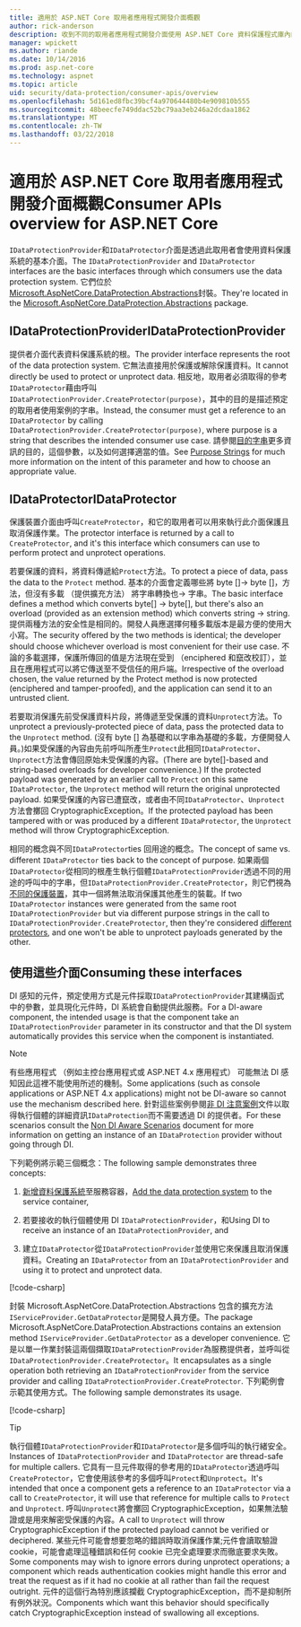 ```yaml
---
title: 適用於 ASP.NET Core 取用者應用程式開發介面概觀
author: rick-anderson
description: 收到不同的取用者應用程式開發介面使用 ASP.NET Core 資料保護程式庫內的簡短概觀。
manager: wpickett
ms.author: riande
ms.date: 10/14/2016
ms.prod: asp.net-core
ms.technology: aspnet
ms.topic: article
uid: security/data-protection/consumer-apis/overview
ms.openlocfilehash: 5d161ed8fbc39bcf4a970644480b4e909810b555
ms.sourcegitcommit: 48beecfe749ddac52bc79aa3eb246a2dcdaa1862
ms.translationtype: MT
ms.contentlocale: zh-TW
ms.lasthandoff: 03/22/2018
---
```

# <a name="consumer-apis-overview-for-aspnet-core"></a><span data-ttu-id="740d1-103">適用於 ASP.NET Core 取用者應用程式開發介面概觀</span><span class="sxs-lookup"><span data-stu-id="740d1-103">Consumer APIs overview for ASP.NET Core</span></span>

<span data-ttu-id="740d1-104">`IDataProtectionProvider`和`IDataProtector`介面是透過此取用者會使用資料保護系統的基本介面。</span><span class="sxs-lookup"><span data-stu-id="740d1-104">The `IDataProtectionProvider` and `IDataProtector` interfaces are the basic interfaces through which consumers use the data protection system.</span></span> <span data-ttu-id="740d1-105">它們位於[Microsoft.AspNetCore.DataProtection.Abstractions](https://www.nuget.org/packages/Microsoft.AspNetCore.DataProtection.Abstractions/)封裝。</span><span class="sxs-lookup"><span data-stu-id="740d1-105">They're located in the [Microsoft.AspNetCore.DataProtection.Abstractions](https://www.nuget.org/packages/Microsoft.AspNetCore.DataProtection.Abstractions/) package.</span></span>

## <a name="idataprotectionprovider"></a><span data-ttu-id="740d1-106">IDataProtectionProvider</span><span class="sxs-lookup"><span data-stu-id="740d1-106">IDataProtectionProvider</span></span>

<span data-ttu-id="740d1-107">提供者介面代表資料保護系統的根。</span><span class="sxs-lookup"><span data-stu-id="740d1-107">The provider interface represents the root of the data protection system.</span></span> <span data-ttu-id="740d1-108">它無法直接用於保護或解除保護資料。</span><span class="sxs-lookup"><span data-stu-id="740d1-108">It cannot directly be used to protect or unprotect data.</span></span> <span data-ttu-id="740d1-109">相反地，取用者必須取得的參考`IDataProtector`藉由呼叫`IDataProtectionProvider.CreateProtector(purpose)`，其中的目的是描述預定的取用者使用案例的字串。</span><span class="sxs-lookup"><span data-stu-id="740d1-109">Instead, the consumer must get a reference to an `IDataProtector` by calling `IDataProtectionProvider.CreateProtector(purpose)`, where purpose is a string that describes the intended consumer use case.</span></span> <span data-ttu-id="740d1-110">請參閱[目的字串](xref:security/data-protection/consumer-apis/purpose-strings)更多資訊的目的，這個參數，以及如何選擇適當的值。</span><span class="sxs-lookup"><span data-stu-id="740d1-110">See [Purpose Strings](xref:security/data-protection/consumer-apis/purpose-strings) for much more information on the intent of this parameter and how to choose an appropriate value.</span></span>

## <a name="idataprotector"></a><span data-ttu-id="740d1-111">IDataProtector</span><span class="sxs-lookup"><span data-stu-id="740d1-111">IDataProtector</span></span>

<span data-ttu-id="740d1-112">保護裝置介面由呼叫`CreateProtector`，和它的取用者可以用來執行此介面保護且取消保護作業。</span><span class="sxs-lookup"><span data-stu-id="740d1-112">The protector interface is returned by a call to `CreateProtector`, and it's this interface which consumers can use to perform protect and unprotect operations.</span></span>

<span data-ttu-id="740d1-113">若要保護的資料，將資料傳遞給`Protect`方法。</span><span class="sxs-lookup"><span data-stu-id="740d1-113">To protect a piece of data, pass the data to the `Protect` method.</span></span> <span data-ttu-id="740d1-114">基本的介面會定義哪些將 byte []-> byte []，方法，但沒有多載 （提供擴充方法） 將字串轉換也-> 字串。</span><span class="sxs-lookup"><span data-stu-id="740d1-114">The basic interface defines a method which converts byte[] -> byte[], but there's also an overload (provided as an extension method) which converts string -> string.</span></span> <span data-ttu-id="740d1-115">提供兩種方法的安全性是相同的。開發人員應選擇何種多載版本是最方便的使用大小寫。</span><span class="sxs-lookup"><span data-stu-id="740d1-115">The security offered by the two methods is identical; the developer should choose whichever overload is most convenient for their use case.</span></span> <span data-ttu-id="740d1-116">不論的多載選擇，保護所傳回的值是方法現在受到 （enciphered 和竄改校訂），並且在應用程式可以將它傳送至不受信任的用戶端。</span><span class="sxs-lookup"><span data-stu-id="740d1-116">Irrespective of the overload chosen, the value returned by the Protect method is now protected (enciphered and tamper-proofed), and the application can send it to an untrusted client.</span></span>

<span data-ttu-id="740d1-117">若要取消保護先前受保護資料片段，將傳遞至受保護的資料`Unprotect`方法。</span><span class="sxs-lookup"><span data-stu-id="740d1-117">To unprotect a previously-protected piece of data, pass the protected data to the `Unprotect` method.</span></span> <span data-ttu-id="740d1-118">(沒有 byte [] 為基礎和以字串為基礎的多載，方便開發人員。)如果受保護的內容由先前呼叫所產生`Protect`此相同`IDataProtector`、`Unprotect`方法會傳回原始未受保護的內容。</span><span class="sxs-lookup"><span data-stu-id="740d1-118">(There are byte[]-based and string-based overloads for developer convenience.) If the protected payload was generated by an earlier call to `Protect` on this same `IDataProtector`, the `Unprotect` method will return the original unprotected payload.</span></span> <span data-ttu-id="740d1-119">如果受保護的內容已遭竄改，或者由不同`IDataProtector`、`Unprotect`方法會擲回 CryptographicException。</span><span class="sxs-lookup"><span data-stu-id="740d1-119">If the protected payload has been tampered with or was produced by a different `IDataProtector`, the `Unprotect` method will throw CryptographicException.</span></span>

<span data-ttu-id="740d1-120">相同的概念與不同`IDataProtector`ties 回用途的概念。</span><span class="sxs-lookup"><span data-stu-id="740d1-120">The concept of same vs. different `IDataProtector` ties back to the concept of purpose.</span></span> <span data-ttu-id="740d1-121">如果兩個`IDataProtector`從相同的根產生執行個體`IDataProtectionProvider`透過不同的用途的呼叫中的字串，但`IDataProtectionProvider.CreateProtector`，則它們視為[不同的保護裝置](xref:security/data-protection/consumer-apis/purpose-strings)，其中一個將無法取消保護其他產生的裝載。</span><span class="sxs-lookup"><span data-stu-id="740d1-121">If two `IDataProtector` instances were generated from the same root `IDataProtectionProvider` but via different purpose strings in the call to `IDataProtectionProvider.CreateProtector`, then they're considered [different protectors](xref:security/data-protection/consumer-apis/purpose-strings), and one won't be able to unprotect payloads generated by the other.</span></span>

## <a name="consuming-these-interfaces"></a><span data-ttu-id="740d1-122">使用這些介面</span><span class="sxs-lookup"><span data-stu-id="740d1-122">Consuming these interfaces</span></span>

<span data-ttu-id="740d1-123">DI 感知的元件，預定使用方式是元件採取`IDataProtectionProvider`其建構函式中的參數，並具現化元件時，DI 系統會自動提供此服務。</span><span class="sxs-lookup"><span data-stu-id="740d1-123">For a DI-aware component, the intended usage is that the component take an `IDataProtectionProvider` parameter in its constructor and that the DI system automatically provides this service when the component is instantiated.</span></span>

> [!NOTE]
> <span data-ttu-id="740d1-124">有些應用程式 （例如主控台應用程式或 ASP.NET 4.x 應用程式） 可能無法 DI 感知因此這裡不能使用所述的機制。</span><span class="sxs-lookup"><span data-stu-id="740d1-124">Some applications (such as console applications or ASP.NET 4.x applications) might not be DI-aware so cannot use the mechanism described here.</span></span> <span data-ttu-id="740d1-125">針對這些案例參閱[非 DI 注意案例](xref:security/data-protection/configuration/non-di-scenarios)文件以取得執行個體的詳細資訊`IDataProtection`而不需要透過 DI 的提供者。</span><span class="sxs-lookup"><span data-stu-id="740d1-125">For these scenarios consult the [Non DI Aware Scenarios](xref:security/data-protection/configuration/non-di-scenarios) document for more information on getting an instance of an `IDataProtection` provider without going through DI.</span></span>

<span data-ttu-id="740d1-126">下列範例將示範三個概念：</span><span class="sxs-lookup"><span data-stu-id="740d1-126">The following sample demonstrates three concepts:</span></span>

1. <span data-ttu-id="740d1-127">[新增資料保護系統](xref:security/data-protection/configuration/overview)至服務容器，</span><span class="sxs-lookup"><span data-stu-id="740d1-127">[Add the data protection system](xref:security/data-protection/configuration/overview) to the service container,</span></span>

2. <span data-ttu-id="740d1-128">若要接收的執行個體使用 DI `IDataProtectionProvider`，和</span><span class="sxs-lookup"><span data-stu-id="740d1-128">Using DI to receive an instance of an `IDataProtectionProvider`, and</span></span>

3. <span data-ttu-id="740d1-129">建立`IDataProtector`從`IDataProtectionProvider`並使用它來保護且取消保護資料。</span><span class="sxs-lookup"><span data-stu-id="740d1-129">Creating an `IDataProtector` from an `IDataProtectionProvider` and using it to protect and unprotect data.</span></span>

[!code-csharp[](../using-data-protection/samples/protectunprotect.cs?highlight=26,34,35,36,37,38,39,40)]

<span data-ttu-id="740d1-130">封裝 Microsoft.AspNetCore.DataProtection.Abstractions 包含的擴充方法`IServiceProvider.GetDataProtector`是開發人員方便。</span><span class="sxs-lookup"><span data-stu-id="740d1-130">The package Microsoft.AspNetCore.DataProtection.Abstractions contains an extension method `IServiceProvider.GetDataProtector` as a developer convenience.</span></span> <span data-ttu-id="740d1-131">它是以單一作業封裝這兩個擷取`IDataProtectionProvider`為服務提供者，並呼叫從`IDataProtectionProvider.CreateProtector`。</span><span class="sxs-lookup"><span data-stu-id="740d1-131">It encapsulates as a single operation both retrieving an `IDataProtectionProvider` from the service provider and calling `IDataProtectionProvider.CreateProtector`.</span></span> <span data-ttu-id="740d1-132">下列範例會示範其使用方式。</span><span class="sxs-lookup"><span data-stu-id="740d1-132">The following sample demonstrates its usage.</span></span>

[!code-csharp[](./overview/samples/getdataprotector.cs?highlight=15)]

>[!TIP]
> <span data-ttu-id="740d1-133">執行個體`IDataProtectionProvider`和`IDataProtector`是多個呼叫的執行緒安全。</span><span class="sxs-lookup"><span data-stu-id="740d1-133">Instances of `IDataProtectionProvider` and `IDataProtector` are thread-safe for multiple callers.</span></span> <span data-ttu-id="740d1-134">它具有一旦元件取得的參考用的`IDataProtector`透過呼叫`CreateProtector`，它會使用該參考的多個呼叫`Protect`和`Unprotect`。</span><span class="sxs-lookup"><span data-stu-id="740d1-134">It's intended that once a component gets a reference to an `IDataProtector` via a call to `CreateProtector`, it will use that reference for multiple calls to `Protect` and `Unprotect`.</span></span> <span data-ttu-id="740d1-135">呼叫`Unprotect`將會擲回 CryptographicException，如果無法驗證或是用來解密受保護的內容。</span><span class="sxs-lookup"><span data-stu-id="740d1-135">A call to `Unprotect` will throw CryptographicException if the protected payload cannot be verified or deciphered.</span></span> <span data-ttu-id="740d1-136">某些元件可能會想要忽略的錯誤時取消保護作業;元件會讀取驗證 cookie，可能會處理這種錯誤和任何 cookie 已完全處理要求而徹底要求失敗。</span><span class="sxs-lookup"><span data-stu-id="740d1-136">Some components may wish to ignore errors during unprotect operations; a component which reads authentication cookies might handle this error and treat the request as if it had no cookie at all rather than fail the request outright.</span></span> <span data-ttu-id="740d1-137">元件的這個行為特別應該攔截 CryptographicException，而不是抑制所有例外狀況。</span><span class="sxs-lookup"><span data-stu-id="740d1-137">Components which want this behavior should specifically catch CryptographicException instead of swallowing all exceptions.</span></span>
